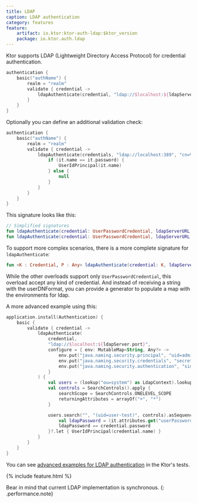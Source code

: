 ```yaml
---
title: LDAP
caption: LDAP authentication
category: features
feature:
    artifact: io.ktor:ktor-auth-ldap:$ktor_version
    package: io.ktor.auth.ldap
---
```


Ktor supports LDAP (Lightweight Directory Access Protocol) for credential authentication.

```kotlin
authentication {
    basic("authName") {
        realm = "realm"
        validate { credential ->
            ldapAuthenticate(credential, "ldap://$localhost:${ldapServer.port}", "uid=%s,ou=system")
        }
    }
}
```

Optionally you can define an additional validation check:
```kotlin
authentication {
    basic("authName") { 
        realm = "realm"
        validate { credential ->
            ldapAuthenticate(credentials, "ldap://localhost:389", "cn=%s ou=users") {
                if (it.name == it.password) {
                    UserIdPrincipal(it.name)
                } else {
                    null
                }
            }
        }
    }
}
```

This signature looks like this:

```kotlin
// Simplified signatures
fun ldapAuthenticate(credential: UserPasswordCredential, ldapServerURL: String, userDNFormat: String): UserIdPrincipal?
fun ldapAuthenticate(credential: UserPasswordCredential, ldapServerURL: String, userDNFormat: String, validate: InitialDirContext.(UserPasswordCredential) -> UserIdPrincipal?): UserIdPrincipal?
```

To support more complex scenarios, there is a more complete signature for `ldapAuthenticate`:

```kotlin
fun <K : Credential, P : Any> ldapAuthenticate(credential: K, ldapServerURL: String, ldapEnvironmentBuilder: (MutableMap<String, Any?>) -> Unit = {}, doVerify: InitialDirContext.(K) -> P?): P?
```

While the other overloads support only `UserPasswordCredential`, this overload accept any kind of credential. And instead of receiving a string with the userDNFormat, you can provide a generator
to populate a map with the environments for ldap.

A more advanced example using this:

```kotlin
application.install(Authentication) {
    basic {
        validate { credential ->
            ldapAuthenticate(
                credential,
                "ldap://$localhost:${ldapServer.port}",
                configure = { env: MutableMap<String, Any?> -> 
                    env.put("java.naming.security.principal", "uid=admin,ou=system")
                    env.put("java.naming.security.credentials", "secret")
                    env.put("java.naming.security.authentication", "simple")
                }
            ) {
                val users = (lookup("ou=system") as LdapContext).lookup("ou=users") as LdapContext
                val controls = SearchControls().apply {
                    searchScope = SearchControls.ONELEVEL_SCOPE
                    returningAttributes = arrayOf("+", "*")
                }

                users.search("", "(uid=user-test)", controls).asSequence().firstOrNull {
                    val ldapPassword = (it.attributes.get("userPassword")?.get() as ByteArray?)?.toString(Charsets.ISO_8859_1)
                    ldapPassword == credential.password
                }?.let { UserIdPrincipal(credential.name) }
            }
        }
    }
}
```

You can see [advanced examples for LDAP authentication](https://github.com/ktorio/ktor/blob/master/ktor-features/ktor-auth-ldap/test/io/ktor/tests/auth/ldap/LdapAuthTest.kt) in the Ktor's tests.

{% include feature.html %}

Bear in mind that current LDAP implementation is synchronous.
{: .performance.note}
